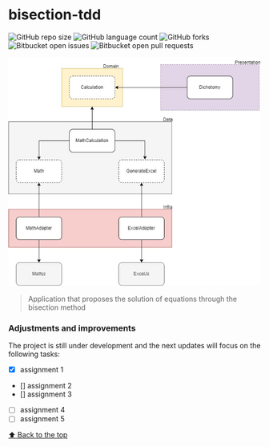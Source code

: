 # bisection-tdd

![GitHub repo size](https://img.shields.io/github/repo-size/iuricode/README-template?style=for-the-badge)
![GitHub language count](https://img.shields.io/github/languages/count/iuricode/README-template?style=for-the-badge)
![GitHub forks](https://img.shields.io/github/forks/iuricode/README-template?style=for-the-badge)
![Bitbucket open issues](https://img.shields.io/bitbucket/issues/iuricode/README-template?style=for-the-badge)
![Bitbucket open pull requests](https://img.shields.io/bitbucket/pr-raw/iuricode/README-template?style=for-the-badge)

![alt text](https://github.com/root1945/bisection-tdd/blob/master/dichotomy-diagram.jpg)

> Application that proposes the solution of equations through the bisection method

### Adjustments and improvements

The project is still under development and the next updates will focus on the following tasks:

- [x] assignment 1
- [] assignment 2
- [] assignment 3
- [ ] assignment 4
- [ ] assignment 5

[⬆ Back to the top](#bisection-tdd)<br>
